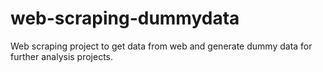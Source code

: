 # web-scraping-dummydata
Web scraping project to get data from web and generate dummy data for further analysis projects.
